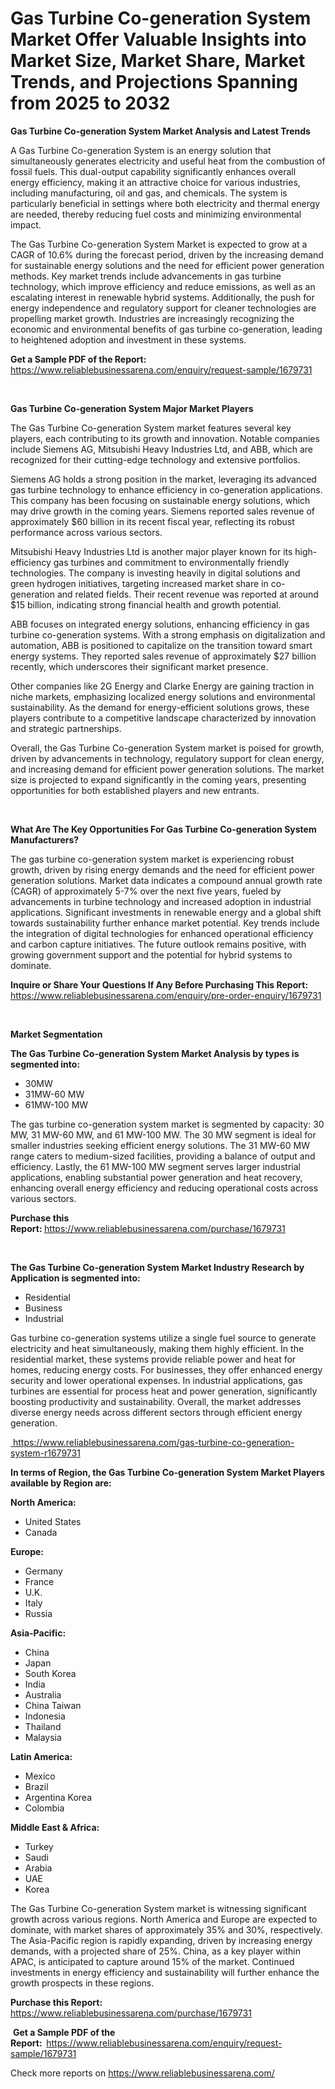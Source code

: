 <p><h1>Gas Turbine Co-generation System Market Offer Valuable Insights into Market Size, Market Share, Market Trends, and Projections Spanning from 2025 to 2032</h1></p><p><strong>Gas Turbine Co-generation System Market Analysis and Latest Trends</strong></p>
<p><p>A Gas Turbine Co-generation System is an energy solution that simultaneously generates electricity and useful heat from the combustion of fossil fuels. This dual-output capability significantly enhances overall energy efficiency, making it an attractive choice for various industries, including manufacturing, oil and gas, and chemicals. The system is particularly beneficial in settings where both electricity and thermal energy are needed, thereby reducing fuel costs and minimizing environmental impact.</p><p>The Gas Turbine Co-generation System Market is expected to grow at a CAGR of 10.6% during the forecast period, driven by the increasing demand for sustainable energy solutions and the need for efficient power generation methods. Key market trends include advancements in gas turbine technology, which improve efficiency and reduce emissions, as well as an escalating interest in renewable hybrid systems. Additionally, the push for energy independence and regulatory support for cleaner technologies are propelling market growth. Industries are increasingly recognizing the economic and environmental benefits of gas turbine co-generation, leading to heightened adoption and investment in these systems.</p></p>
<p><strong>Get a Sample PDF of the Report:&nbsp;</strong> <a href="https://www.reliablebusinessarena.com/enquiry/request-sample/1679731?utm_campaign=1143&utm_medium=2&utm_source=Github&utm_content=ia&utm_term=25032025&utm_id=gas-turbine-co-generation-system">https://www.reliablebusinessarena.com/enquiry/request-sample/1679731</a></p>
<p>&nbsp;</p>
<p><strong>Gas Turbine Co-generation System Major Market Players</strong></p>
<p><p>The Gas Turbine Co-generation System market features several key players, each contributing to its growth and innovation. Notable companies include Siemens AG, Mitsubishi Heavy Industries Ltd, and ABB, which are recognized for their cutting-edge technology and extensive portfolios.</p><p>Siemens AG holds a strong position in the market, leveraging its advanced gas turbine technology to enhance efficiency in co-generation applications. This company has been focusing on sustainable energy solutions, which may drive growth in the coming years. Siemens reported sales revenue of approximately $60 billion in its recent fiscal year, reflecting its robust performance across various sectors.</p><p>Mitsubishi Heavy Industries Ltd is another major player known for its high-efficiency gas turbines and commitment to environmentally friendly technologies. The company is investing heavily in digital solutions and green hydrogen initiatives, targeting increased market share in co-generation and related fields. Their recent revenue was reported at around $15 billion, indicating strong financial health and growth potential.</p><p>ABB focuses on integrated energy solutions, enhancing efficiency in gas turbine co-generation systems. With a strong emphasis on digitalization and automation, ABB is positioned to capitalize on the transition toward smart energy systems. They reported sales revenue of approximately $27 billion recently, which underscores their significant market presence.</p><p>Other companies like 2G Energy and Clarke Energy are gaining traction in niche markets, emphasizing localized energy solutions and environmental sustainability. As the demand for energy-efficient solutions grows, these players contribute to a competitive landscape characterized by innovation and strategic partnerships.</p><p>Overall, the Gas Turbine Co-generation System market is poised for growth, driven by advancements in technology, regulatory support for clean energy, and increasing demand for efficient power generation solutions. The market size is projected to expand significantly in the coming years, presenting opportunities for both established players and new entrants.</p></p>
<p>&nbsp;</p>
<p><strong>What Are The Key Opportunities For Gas Turbine Co-generation System Manufacturers?</strong></p>
<p><p>The gas turbine co-generation system market is experiencing robust growth, driven by rising energy demands and the need for efficient power generation solutions. Market data indicates a compound annual growth rate (CAGR) of approximately 5-7% over the next five years, fueled by advancements in turbine technology and increased adoption in industrial applications. Significant investments in renewable energy and a global shift towards sustainability further enhance market potential. Key trends include the integration of digital technologies for enhanced operational efficiency and carbon capture initiatives. The future outlook remains positive, with growing government support and the potential for hybrid systems to dominate.</p></p>
<p><strong>Inquire or Share Your Questions If Any Before Purchasing This Report:</strong> <a href="https://www.reliablebusinessarena.com/enquiry/pre-order-enquiry/1679731?utm_campaign=1143&utm_medium=2&utm_source=Github&utm_content=ia&utm_term=25032025&utm_id=gas-turbine-co-generation-system">https://www.reliablebusinessarena.com/enquiry/pre-order-enquiry/1679731</a></p>
<p>&nbsp;</p>
<p><strong>Market Segmentation</strong></p>
<p><strong>The Gas Turbine Co-generation System Market Analysis by types is segmented into:</strong></p>
<p><ul><li>30MW</li><li>31MW-60 MW</li><li>61MW-100 MW</li></ul></p>
<p><p>The gas turbine co-generation system market is segmented by capacity: 30 MW, 31 MW-60 MW, and 61 MW-100 MW. The 30 MW segment is ideal for smaller industries seeking efficient energy solutions. The 31 MW-60 MW range caters to medium-sized facilities, providing a balance of output and efficiency. Lastly, the 61 MW-100 MW segment serves larger industrial applications, enabling substantial power generation and heat recovery, enhancing overall energy efficiency and reducing operational costs across various sectors.</p></p>
<p><strong>Purchase this Report:&nbsp;</strong><a href="https://www.reliablebusinessarena.com/purchase/1679731?utm_campaign=1143&utm_medium=2&utm_source=Github&utm_content=ia&utm_term=25032025&utm_id=gas-turbine-co-generation-system">https://www.reliablebusinessarena.com/purchase/1679731</a></p>
<p>&nbsp;</p>
<p><strong>The Gas Turbine Co-generation System Market Industry Research by Application is segmented into:</strong></p>
<p><ul><li>Residential</li><li>Business</li><li>Industrial</li></ul></p>
<p><p>Gas turbine co-generation systems utilize a single fuel source to generate electricity and heat simultaneously, making them highly efficient. In the residential market, these systems provide reliable power and heat for homes, reducing energy costs. For businesses, they offer enhanced energy security and lower operational expenses. In industrial applications, gas turbines are essential for process heat and power generation, significantly boosting productivity and sustainability. Overall, the market addresses diverse energy needs across different sectors through efficient energy generation.</p></p>
<p><a href="https://www.reliablebusinessarena.com/gas-turbine-co-generation-system-r1679731?utm_campaign=1143&utm_medium=2&utm_source=Github&utm_content=ia&utm_term=25032025&utm_id=gas-turbine-co-generation-system">&nbsp;https://www.reliablebusinessarena.com/gas-turbine-co-generation-system-r1679731</a></p>
<p><strong>In terms of Region, the Gas Turbine Co-generation System Market Players available by Region are:</strong></p>
<p>
    <p> <strong> North America: </strong>
        <ul>
            <li>United States</li>
            <li>Canada</li>
        </ul>
        </p> 
    <p> <strong> Europe: </strong>
        <ul>
            <li>Germany</li>
            <li>France</li>
            <li>U.K.</li>
            <li>Italy</li>
            <li>Russia</li>
        </ul>
        </p> 
    <p> <strong> Asia-Pacific: </strong>
        <ul>
            <li>China</li>
            <li>Japan</li>
            <li>South Korea</li>
            <li>India</li>
            <li>Australia</li>
            <li>China Taiwan</li>
            <li>Indonesia</li>
            <li>Thailand</li>
            <li>Malaysia</li>
        </ul>
        </p> 
    <p> <strong> Latin America: </strong>
        <ul>
            <li>Mexico</li>
            <li>Brazil</li>
            <li>Argentina Korea</li>
            <li>Colombia</li>
        </ul>
        </p> 
    <p> <strong> Middle East & Africa: </strong>
        <ul>
            <li>Turkey</li>
            <li>Saudi</li>
            <li>Arabia</li>
            <li>UAE</li>
            <li>Korea</li>
        </ul>
    </p>
    </p>
<p><p>The Gas Turbine Co-generation System market is witnessing significant growth across various regions. North America and Europe are expected to dominate, with market shares of approximately 35% and 30%, respectively. The Asia-Pacific region is rapidly expanding, driven by increasing energy demands, with a projected share of 25%. China, as a key player within APAC, is anticipated to capture around 15% of the market. Continued investments in energy efficiency and sustainability will further enhance the growth prospects in these regions.</p></p>
<p><strong>Purchase this Report: </strong><a href="https://www.reliablebusinessarena.com/purchase/1679731?utm_campaign=1143&utm_medium=2&utm_source=Github&utm_content=ia&utm_term=25032025&utm_id=gas-turbine-co-generation-system">https://www.reliablebusinessarena.com/purchase/1679731</a></p>
<p>&nbsp;<strong>Get a Sample PDF of the Report:&nbsp;&nbsp;</strong><a href="https://www.reliablebusinessarena.com/enquiry/request-sample/1679731?utm_campaign=1143&utm_medium=2&utm_source=Github&utm_content=ia&utm_term=25032025&utm_id=gas-turbine-co-generation-system">https://www.reliablebusinessarena.com/enquiry/request-sample/1679731</a></p>
<p><strong></strong></p>
<p>Check more reports on <a href="https://www.reliablebusinessarena.com/?utm_campaign=1143&utm_medium=2&utm_source=Github&utm_content=ia&utm_term=25032025&utm_id=gas-turbine-co-generation-system">https://www.reliablebusinessarena.com/</a></p>